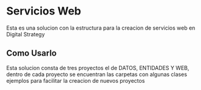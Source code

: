 # Servicios Web

Esta es una solucion con la estructura para la creacion de servicios web en Digital Strategy
## Como Usarlo

Esta solucion consta de tres proyectos el de DATOS, ENTIDADES Y WEB, dentro de cada proyecto se encuentran las carpetas con algunas clases ejemplos para facilitar la creacion de nuevos proyectos 
